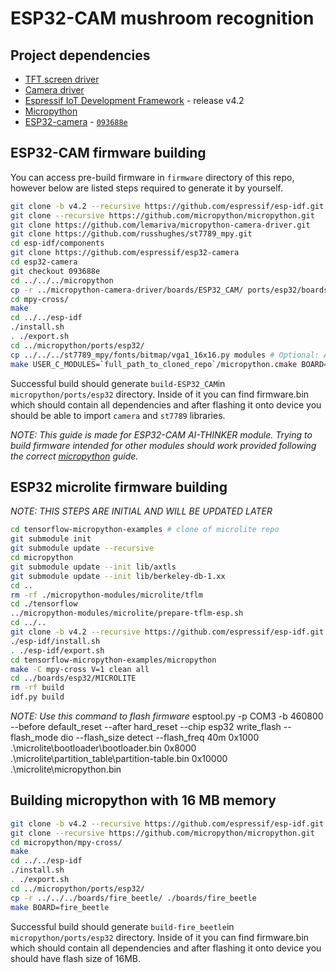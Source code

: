 # ESP32-CAM mushroom recognition
## Project dependencies
- [TFT screen driver](https://github.com/russhughes/st7789_mpy)
- [Camera driver](https://github.com/lemariva/micropython-camera-driver)
- [Espressif IoT Development Framework](https://github.com/espressif/esp-idf) - release v4.2
- [Micropython](https://github.com/micropython/micropython)
- [ESP32-camera](https://github.com/espressif/esp32-camera) - [`093688e`](https://github.com/espressif/esp32-camera/commit/093688e0b3521ac982bc3d38bbf92059d97e3613)

## ESP32-CAM firmware building
You can access pre-build firmware in `firmware` directory of this repo, however below are listed steps required to generate it by yourself.
```bash
git clone -b v4.2 --recursive https://github.com/espressif/esp-idf.git
git clone --recursive https://github.com/micropython/micropython.git
git clone https://github.com/lemariva/micropython-camera-driver.git
git clone https://github.com/russhughes/st7789_mpy.git
cd esp-idf/components
git clone https://github.com/espressif/esp32-camera
cd esp32-camera
git checkout 093688e
cd ../../../micropython
cp -r ../micropython-camera-driver/boards/ESP32_CAM/ ports/esp32/boards/ESP32_CAM
cd mpy-cross/
make
cd ../../esp-idf
./install.sh
. ./export.sh
cd ../micropython/ports/esp32/
cp ../../../st7789_mpy/fonts/bitmap/vga1_16x16.py modules # Optional: Adding font in order to display text
make USER_C_MODULES=`full_path_to_cloned_repo`/micropython.cmake BOARD=ESP32_CAM FROZEN_MANIFEST="" FROZEN_MPY_DIR=$UPYDIR/modules
```

Successful build should generate `build-ESP32_CAM`in `micropython/ports/esp32` directory. Inside of it you can find firmware.bin which should contain all dependencies and after flashing it onto device you should be able to import `camera` and `st7789` libraries. 

*NOTE: This guide is made for ESP32-CAM AI-THINKER module. Trying to build firmware intended for other modules should work provided following the correct [micropython](https://github.com/micropython/micropython) guide.*

## ESP32 microlite firmware building
*NOTE: THIS STEPS ARE INITIAL AND WILL BE UPDATED LATER*
```bash
cd tensorflow-micropython-examples # clone of microlite repo
git submodule init
git submodule update --recursive
cd micropython
git submodule update --init lib/axtls
git submodule update --init lib/berkeley-db-1.xx
cd ..
rm -rf ./micropython-modules/microlite/tflm
cd ./tensorflow
../micropython-modules/microlite/prepare-tflm-esp.sh
cd ../..
git clone -b v4.2 --recursive https://github.com/espressif/esp-idf.git
./esp-idf/install.sh
. ./esp-idf/export.sh
cd tensorflow-micropython-examples/micropython
make -C mpy-cross V=1 clean all
cd ../boards/esp32/MICROLITE
rm -rf build
idf.py build
```

*NOTE: Use this command to flash firmware*
esptool.py -p COM3 -b 460800 --before default_reset --after hard_reset --chip esp32 write_flash --flash_mode dio --flash_size detect --flash_freq 40m 0x1000 .\microlite\bootloader\bootloader.bin 0x8000 .\microlite\partition_table\partition-table.bin 0x10000 .\microlite\micropython.bin

## Building micropython with 16 MB memory
```bash
git clone -b v4.2 --recursive https://github.com/espressif/esp-idf.git
git clone --recursive https://github.com/micropython/micropython.git
cd micropython/mpy-cross/
make
cd ../../esp-idf
./install.sh
. ./export.sh
cd ../micropython/ports/esp32/
cp -r ../../../boards/fire_beetle/ ./boards/fire_beetle
make BOARD=fire_beetle
```

Successful build should generate `build-fire_beetle`in `micropython/ports/esp32` directory. Inside of it you can find firmware.bin which should contain all dependencies and after flashing it onto device you should have flash size of 16MB. 
